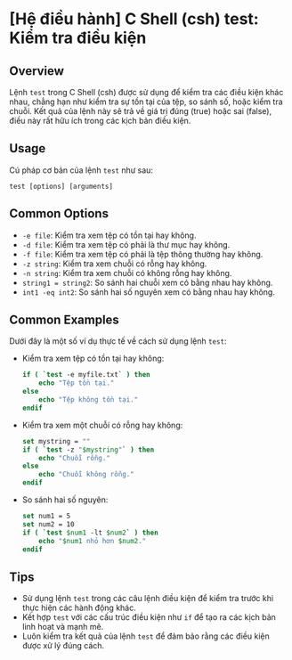 # [Hệ điều hành] C Shell (csh) test: Kiểm tra điều kiện

## Overview
Lệnh `test` trong C Shell (csh) được sử dụng để kiểm tra các điều kiện khác nhau, chẳng hạn như kiểm tra sự tồn tại của tệp, so sánh số, hoặc kiểm tra chuỗi. Kết quả của lệnh này sẽ trả về giá trị đúng (true) hoặc sai (false), điều này rất hữu ích trong các kịch bản điều kiện.

## Usage
Cú pháp cơ bản của lệnh `test` như sau:
```
test [options] [arguments]
```

## Common Options
- `-e file`: Kiểm tra xem tệp có tồn tại hay không.
- `-d file`: Kiểm tra xem tệp có phải là thư mục hay không.
- `-f file`: Kiểm tra xem tệp có phải là tệp thông thường hay không.
- `-z string`: Kiểm tra xem chuỗi có rỗng hay không.
- `-n string`: Kiểm tra xem chuỗi có không rỗng hay không.
- `string1 = string2`: So sánh hai chuỗi xem có bằng nhau hay không.
- `int1 -eq int2`: So sánh hai số nguyên xem có bằng nhau hay không.

## Common Examples
Dưới đây là một số ví dụ thực tế về cách sử dụng lệnh `test`:

- Kiểm tra xem tệp có tồn tại hay không:
    ```csh
    if ( `test -e myfile.txt` ) then
        echo "Tệp tồn tại."
    else
        echo "Tệp không tồn tại."
    endif
    ```

- Kiểm tra xem một chuỗi có rỗng hay không:
    ```csh
    set mystring = ""
    if ( `test -z "$mystring"` ) then
        echo "Chuỗi rỗng."
    else
        echo "Chuỗi không rỗng."
    endif
    ```

- So sánh hai số nguyên:
    ```csh
    set num1 = 5
    set num2 = 10
    if ( `test $num1 -lt $num2` ) then
        echo "$num1 nhỏ hơn $num2."
    endif
    ```

## Tips
- Sử dụng lệnh `test` trong các câu lệnh điều kiện để kiểm tra trước khi thực hiện các hành động khác.
- Kết hợp `test` với các cấu trúc điều kiện như `if` để tạo ra các kịch bản linh hoạt và mạnh mẽ.
- Luôn kiểm tra kết quả của lệnh `test` để đảm bảo rằng các điều kiện được xử lý đúng cách.